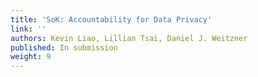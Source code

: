 ```yaml
---
title: 'SoK: Accountability for Data Privacy'
link: ''
authors: Kevin Liao, Lillian Tsai, Daniel J. Weitzner
published: In submission
weight: 9
---
```


